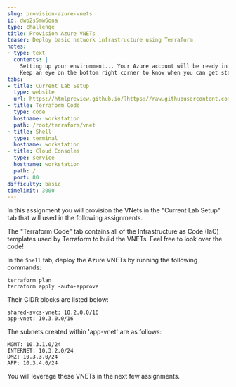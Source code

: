 ```yaml
---
slug: provision-azure-vnets
id: dwo2s5mw6ona
type: challenge
title: Provision Azure VNETs
teaser: Deploy basic network infrastructure using Terraform
notes:
- type: text
  contents: |
    Setting up your environment... Your Azure account will be ready in ~5 minutes.
    Keep an eye on the bottom right corner to know when you can get started.
tabs:
- title: Current Lab Setup
  type: website
  url: https://htmlpreview.github.io/?https://raw.githubusercontent.com/hashicorp/field-workshops-consul/master/instruqt-tracks/network-infrastructure-automation/assets/images/2.NIA-Workshop-VNETs.html
- title: Terraform Code
  type: code
  hostname: workstation
  path: /root/terraform/vnet
- title: Shell
  type: terminal
  hostname: workstation
- title: Cloud Consoles
  type: service
  hostname: workstation
  path: /
  port: 80
difficulty: basic
timelimit: 3000
---
```

In this assignment you will provision the VNets in the "Current Lab Setup" tab that will used in the following assignments.

The "Terraform Code" tab contains all of the Infrastructure as Code (IaC) templates used by Terraform to build the VNETs. Feel free to look over the code!

In the `Shell` tab, deploy the Azure VNETs by running the following commands:
```
terraform plan
terraform apply -auto-approve

```

Their CIDR blocks are listed below:
```
shared-svcs-vnet: 10.2.0.0/16
app-vnet: 10.3.0.0/16
```

The subnets created within 'app-vnet' are as follows:
```
MGMT: 10.3.1.0/24
INTERNET: 10.3.2.0/24
DMZ: 10.3.3.0/24
APP: 10.3.4.0/24
```

You will leverage these VNETs in the next few assignments.
